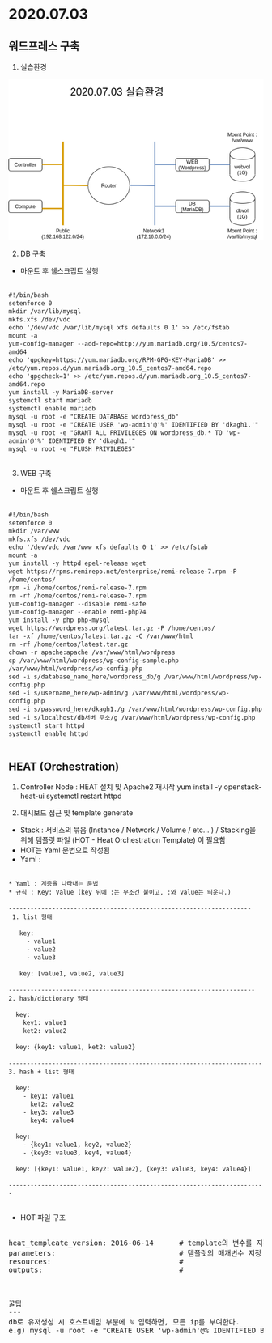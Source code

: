 2020.07.03
=========

워드프레스 구축
------------

1) 실습환경

<img src=/img/20200703.png>

2) DB 구축
* 마운트 후 쉘스크립트 실행
<pre>
<code>
#!/bin/bash
setenforce 0
mkdir /var/lib/mysql
mkfs.xfs /dev/vdc
echo '/dev/vdc /var/lib/mysql xfs defaults 0 1' >> /etc/fstab
mount -a
yum-config-manager --add-repo=http://yum.mariadb.org/10.5/centos7-amd64
echo 'gpgkey=https://yum.mariadb.org/RPM-GPG-KEY-MariaDB' >> /etc/yum.repos.d/yum.mariadb.org_10.5_centos7-amd64.repo
echo 'gpgcheck=1' >> /etc/yum.repos.d/yum.mariadb.org_10.5_centos7-amd64.repo
yum install -y MariaDB-server
systemctl start mariadb
systemctl enable mariadb
mysql -u root -e "CREATE DATABASE wordpress_db"
mysql -u root -e "CREATE USER 'wp-admin'@'%' IDENTIFIED BY 'dkagh1.'"
mysql -u root -e "GRANT ALL PRIVILEGES ON wordpress_db.* TO 'wp-admin'@'%' IDENTIFIED BY 'dkagh1.'"
mysql -u root -e "FLUSH PRIVILEGES"
</code>
</pre>

3) WEB 구축
* 마운트 후 쉘스크립트 실행
<pre>
<code>
#!/bin/bash
setenforce 0
mkdir /var/www
mkfs.xfs /dev/vdc
echo '/dev/vdc /var/www xfs defaults 0 1' >> /etc/fstab
mount -a
yum install -y httpd epel-release wget
wget https://rpms.remirepo.net/enterprise/remi-release-7.rpm -P /home/centos/
rpm -i /home/centos/remi-release-7.rpm
rm -rf /home/centos/remi-release-7.rpm
yum-config-manager --disable remi-safe
yum-config-manager --enable remi-php74
yum install -y php php-mysql
wget https://wordpress.org/latest.tar.gz -P /home/centos/
tar -xf /home/centos/latest.tar.gz -C /var/www/html
rm -rf /home/centos/latest.tar.gz
chown -r apache:apache /var/www/html/wordpress
cp /var/www/html/wordpress/wp-config-sample.php /var/www/html/wordpress/wp-config.php
sed -i s/database_name_here/wordpress_db/g /var/www/html/wordpress/wp-config.php
sed -i s/username_here/wp-admin/g /var/www/html/wordpress/wp-config.php
sed -i s/password_here/dkagh1./g /var/www/html/wordpress/wp-config.php
sed -i s/localhost/db서버 주소/g /var/www/html/wordpress/wp-config.php
systemctl start httpd
systemctl enable httpd
</code>
</pre>


HEAT (Orchestration)
--------------------
1) Controller Node : HEAT 설치 및 Apache2 재시작
yum install -y openstack-heat-ui
systemctl restart httpd


2) 대시보드 접근 및 template generate 


* Stack : 서비스의 묶음 (Instance / Network / Volume / etc... ) / Stacking을 위해 템플릿 파일 (HOT - Heat Orchestration Template) 이 필요함
* HOT는 Yaml 문법으로 작성됨
* Yaml : 
<pre>
<code>
* Yaml : 계층을 나타내는 문법
* 규칙 : Key: Value (key 뒤에 :는 무조건 붙이고, :와 value는 띄운다.)

-------------------------------------------------------------------
 1. list 형태
 
   key:
     - value1
     - value2
     - value3
     
   key: [value1, value2, value3]
   
--------------------------------------------------------------------
2. hash/dictionary 형태
  
  key:
    key1: value1
    ket2: value2
    
  key: {key1: value1, ket2: value2}

----------------------------------------------------------------------
3. hash + list 형태

  key:
    - key1: value1
      ket2: value2
    - key3: value3
      key4: value4
    
  key:
    - {key1: value1, key2, value2}
    - {key3: value3, key4, value4}
  
  key: [{key1: value1, key2: value2}, {key3: value3, key4: value4}]
  
-----------------------------------------------------------------------
</code>
</pre>


* HOT 파일 구조
<pre>
</code>
heat_templeate_version: 2016-06-14      # template의 변수를 지정
parameters:                             # 템플릿의 매개변수 지정
resources:                              # 
outputs:                                # 
 
 

꿀팁
---
db로 유저생성 시 호스트네임 부분에 % 입력하면, 모든 ip를 부여한다.
e.g) mysql -u root -e "CREATE USER 'wp-admin'@% IDENTIFIED BY 'dkagh1.'"
